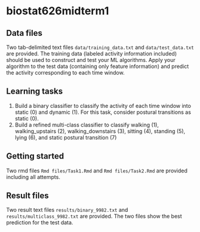# biostat626midterm1
## Data files 

Two tab-delimited text files ``data/training_data.txt`` and ``data/test_data.txt`` are provided. The training data (labeled activity information included) should be used to construct and test your ML algorithms. Apply your algorithm to the test data (containing only feature information) and predict the activity corresponding to each time window.




## Learning tasks

1. Build a binary classifier to classify the activity of each time window into static (0) and dynamic (1). For this task, consider postural transitions as static (0). 
2. Build a refined multi-class classifier to classify walking (1), walking_upstairs (2), walking_downstairs (3), sitting (4), standing (5), lying (6), and static postural transition (7)

## Getting started

Two rmd files ``Rmd files/Task1.Rmd`` and ``Rmd files/Task2.Rmd`` are provided including all attempts.



## Result files

Two result text files ``results/binary_9982.txt`` and ``results/multiclass_9982.txt`` are provided. The two files show the best prediction for the test data.









